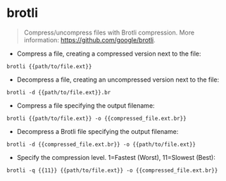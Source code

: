 # brotli

> Compress/uncompress files with Brotli compression.
> More information: <https://github.com/google/brotli>.

- Compress a file, creating a compressed version next to the file:

`brotli {{path/to/file.ext}}`

- Decompress a file, creating an uncompressed version next to the file:

`brotli -d {{path/to/file.ext}}.br`

- Compress a file specifying the output filename:

`brotli {{path/to/file.ext}} -o {{compressed_file.ext.br}}`

- Decompress a Brotli file specifying the output filename:

`brotli -d {{compressed_file.ext.br}} -o {{path/to/file.ext}}`

- Specify the compression level. 1=Fastest (Worst), 11=Slowest (Best):

`brotli -q {{11}} {{path/to/file.ext}} -o {{compressed_file.ext.br}}`
